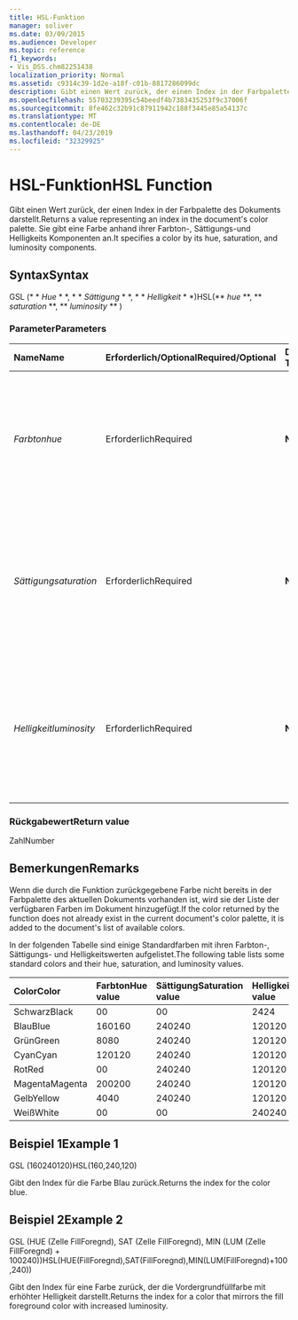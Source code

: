 ```yaml
---
title: HSL-Funktion
manager: soliver
ms.date: 03/09/2015
ms.audience: Developer
ms.topic: reference
f1_keywords:
- Vis_DSS.chm82251438
localization_priority: Normal
ms.assetid: c9314c39-1d2e-a18f-c01b-8817286099dc
description: Gibt einen Wert zurück, der einen Index in der Farbpalette des Dokuments darstellt. Sie gibt eine Farbe anhand ihrer Farbton-, Sättigungs-und Helligkeits Komponenten an.
ms.openlocfilehash: 55703239395c54beedf4b7383435253f9c37006f
ms.sourcegitcommit: 8fe462c32b91c87911942c188f3445e85a54137c
ms.translationtype: MT
ms.contentlocale: de-DE
ms.lasthandoff: 04/23/2019
ms.locfileid: "32329925"
---
```

# <a name="hsl-function"></a><span data-ttu-id="41590-104">HSL-Funktion</span><span class="sxs-lookup"><span data-stu-id="41590-104">HSL Function</span></span>

<span data-ttu-id="41590-105">Gibt einen Wert zurück, der einen Index in der Farbpalette des Dokuments darstellt.</span><span class="sxs-lookup"><span data-stu-id="41590-105">Returns a value representing an index in the document's color palette.</span></span> <span data-ttu-id="41590-106">Sie gibt eine Farbe anhand ihrer Farbton-, Sättigungs-und Helligkeits Komponenten an.</span><span class="sxs-lookup"><span data-stu-id="41590-106">It specifies a color by its hue, saturation, and luminosity components.</span></span>
  
## <a name="syntax"></a><span data-ttu-id="41590-107">Syntax</span><span class="sxs-lookup"><span data-stu-id="41590-107">Syntax</span></span>

<span data-ttu-id="41590-108">GSL (\* \* *Hue* \* \*, \* \* *Sättigung* \* \*, \* \* *Helligkeit* \* \*)</span><span class="sxs-lookup"><span data-stu-id="41590-108">HSL(\*\* *hue* \*\*, \*\* *saturation* \*\*, \*\* *luminosity* \*\* )</span></span> 
  
### <a name="parameters"></a><span data-ttu-id="41590-109">Parameter</span><span class="sxs-lookup"><span data-stu-id="41590-109">Parameters</span></span>

|<span data-ttu-id="41590-110">**Name**</span><span class="sxs-lookup"><span data-stu-id="41590-110">**Name**</span></span>|<span data-ttu-id="41590-111">**Erforderlich/Optional**</span><span class="sxs-lookup"><span data-stu-id="41590-111">**Required/Optional**</span></span>|<span data-ttu-id="41590-112">**Datentyp**</span><span class="sxs-lookup"><span data-stu-id="41590-112">**Data Type**</span></span>|<span data-ttu-id="41590-113">**Beschreibung**</span><span class="sxs-lookup"><span data-stu-id="41590-113">**Description**</span></span>|
|:-----|:-----|:-----|:-----|
| <span data-ttu-id="41590-114">_Farbton_</span><span class="sxs-lookup"><span data-stu-id="41590-114">_hue_</span></span> <br/> |<span data-ttu-id="41590-115">Erforderlich</span><span class="sxs-lookup"><span data-stu-id="41590-115">Required</span></span>  <br/> |<span data-ttu-id="41590-116">**Number**</span><span class="sxs-lookup"><span data-stu-id="41590-116">**Number**</span></span> <br/> |<span data-ttu-id="41590-117">Der Farbton einer Farbe wird als Zahl im Bereich von 0 bis einschließlich 239 ausgedrückt oder als Ausdruck, der als eine derartige Zahl ausgewertet wird.</span><span class="sxs-lookup"><span data-stu-id="41590-117">The color's hue, expressed as a number in the range 0 to 239, inclusive, or an expression that evaluates to such a number.</span></span>  <br/> |
| <span data-ttu-id="41590-118">_Sättigung_</span><span class="sxs-lookup"><span data-stu-id="41590-118">_saturation_</span></span> <br/> |<span data-ttu-id="41590-119">Erforderlich</span><span class="sxs-lookup"><span data-stu-id="41590-119">Required</span></span>  <br/> |<span data-ttu-id="41590-120">**Number**</span><span class="sxs-lookup"><span data-stu-id="41590-120">**Number**</span></span> <br/> |<span data-ttu-id="41590-121">Die Sättigung einer Farbe wird als Zahl im Bereich von 0 bis einschließlich 240 ausgedrückt oder als Ausdruck, der als eine derartige Zahl ausgewertet wird.</span><span class="sxs-lookup"><span data-stu-id="41590-121">The color's saturation, expressed as a number in the range 0 to 240, inclusive, or an expression that evaluates to such a number.</span></span>  <br/> |
| <span data-ttu-id="41590-122">_Helligkeit_</span><span class="sxs-lookup"><span data-stu-id="41590-122">_luminosity_</span></span> <br/> |<span data-ttu-id="41590-123">Erforderlich</span><span class="sxs-lookup"><span data-stu-id="41590-123">Required</span></span>  <br/> |<span data-ttu-id="41590-124">**Number**</span><span class="sxs-lookup"><span data-stu-id="41590-124">**Number**</span></span> <br/> | <span data-ttu-id="41590-125">Die Helligkeit einer Farbe wird als Zahl im Bereich von 0 bis einschließlich 240 ausgedrückt oder als Ausdruck, der als eine derartige Zahl ausgewertet wird.</span><span class="sxs-lookup"><span data-stu-id="41590-125">The color's luminosity, expressed as a number in the range 0 to 240, inclusive, or an expression that evaluates to such a number.</span></span>  <br/> |
   
### <a name="return-value"></a><span data-ttu-id="41590-126">Rückgabewert</span><span class="sxs-lookup"><span data-stu-id="41590-126">Return value</span></span>

<span data-ttu-id="41590-127">Zahl</span><span class="sxs-lookup"><span data-stu-id="41590-127">Number</span></span>
  
## <a name="remarks"></a><span data-ttu-id="41590-128">Bemerkungen</span><span class="sxs-lookup"><span data-stu-id="41590-128">Remarks</span></span>

<span data-ttu-id="41590-129">Wenn die durch die Funktion zurückgegebene Farbe nicht bereits in der Farbpalette des aktuellen Dokuments vorhanden ist, wird sie der Liste der verfügbaren Farben im Dokument hinzugefügt.</span><span class="sxs-lookup"><span data-stu-id="41590-129">If the color returned by the function does not already exist in the current document's color palette, it is added to the document's list of available colors.</span></span> 
  
<span data-ttu-id="41590-130">In der folgenden Tabelle sind einige Standardfarben mit ihren Farbton-, Sättigungs- und Helligkeitswerten aufgelistet.</span><span class="sxs-lookup"><span data-stu-id="41590-130">The following table lists some standard colors and their hue, saturation, and luminosity values.</span></span> 
  
|<span data-ttu-id="41590-131">**Color**</span><span class="sxs-lookup"><span data-stu-id="41590-131">**Color**</span></span>|<span data-ttu-id="41590-132">**Farbton**</span><span class="sxs-lookup"><span data-stu-id="41590-132">**Hue value**</span></span>|<span data-ttu-id="41590-133">**Sättigung**</span><span class="sxs-lookup"><span data-stu-id="41590-133">**Saturation value**</span></span>|<span data-ttu-id="41590-134">**Helligkeitswert**</span><span class="sxs-lookup"><span data-stu-id="41590-134">**Luminosity value**</span></span>|
|:-----|:-----|:-----|:-----|
|<span data-ttu-id="41590-135">Schwarz</span><span class="sxs-lookup"><span data-stu-id="41590-135">Black</span></span>  <br/> |<span data-ttu-id="41590-136">0</span><span class="sxs-lookup"><span data-stu-id="41590-136">0</span></span>  <br/> |<span data-ttu-id="41590-137">0</span><span class="sxs-lookup"><span data-stu-id="41590-137">0</span></span>  <br/> |<span data-ttu-id="41590-138">24</span><span class="sxs-lookup"><span data-stu-id="41590-138">24</span></span>  <br/> |
|<span data-ttu-id="41590-139">Blau</span><span class="sxs-lookup"><span data-stu-id="41590-139">Blue</span></span>  <br/> |<span data-ttu-id="41590-140">160</span><span class="sxs-lookup"><span data-stu-id="41590-140">160</span></span>  <br/> |<span data-ttu-id="41590-141">240</span><span class="sxs-lookup"><span data-stu-id="41590-141">240</span></span>  <br/> |<span data-ttu-id="41590-142">120</span><span class="sxs-lookup"><span data-stu-id="41590-142">120</span></span>  <br/> |
|<span data-ttu-id="41590-143">Grün</span><span class="sxs-lookup"><span data-stu-id="41590-143">Green</span></span>  <br/> |<span data-ttu-id="41590-144">80</span><span class="sxs-lookup"><span data-stu-id="41590-144">80</span></span>  <br/> |<span data-ttu-id="41590-145">240</span><span class="sxs-lookup"><span data-stu-id="41590-145">240</span></span>  <br/> |<span data-ttu-id="41590-146">120</span><span class="sxs-lookup"><span data-stu-id="41590-146">120</span></span>  <br/> |
|<span data-ttu-id="41590-147">Cyan</span><span class="sxs-lookup"><span data-stu-id="41590-147">Cyan</span></span>  <br/> |<span data-ttu-id="41590-148">120</span><span class="sxs-lookup"><span data-stu-id="41590-148">120</span></span>  <br/> |<span data-ttu-id="41590-149">240</span><span class="sxs-lookup"><span data-stu-id="41590-149">240</span></span>  <br/> |<span data-ttu-id="41590-150">120</span><span class="sxs-lookup"><span data-stu-id="41590-150">120</span></span>  <br/> |
|<span data-ttu-id="41590-151">Rot</span><span class="sxs-lookup"><span data-stu-id="41590-151">Red</span></span>  <br/> |<span data-ttu-id="41590-152">0</span><span class="sxs-lookup"><span data-stu-id="41590-152">0</span></span>  <br/> |<span data-ttu-id="41590-153">240</span><span class="sxs-lookup"><span data-stu-id="41590-153">240</span></span>  <br/> |<span data-ttu-id="41590-154">120</span><span class="sxs-lookup"><span data-stu-id="41590-154">120</span></span>  <br/> |
|<span data-ttu-id="41590-155">Magenta</span><span class="sxs-lookup"><span data-stu-id="41590-155">Magenta</span></span>  <br/> |<span data-ttu-id="41590-156">200</span><span class="sxs-lookup"><span data-stu-id="41590-156">200</span></span>  <br/> |<span data-ttu-id="41590-157">240</span><span class="sxs-lookup"><span data-stu-id="41590-157">240</span></span>  <br/> |<span data-ttu-id="41590-158">120</span><span class="sxs-lookup"><span data-stu-id="41590-158">120</span></span>  <br/> |
|<span data-ttu-id="41590-159">Gelb</span><span class="sxs-lookup"><span data-stu-id="41590-159">Yellow</span></span>  <br/> |<span data-ttu-id="41590-160">40</span><span class="sxs-lookup"><span data-stu-id="41590-160">40</span></span>  <br/> |<span data-ttu-id="41590-161">240</span><span class="sxs-lookup"><span data-stu-id="41590-161">240</span></span>  <br/> |<span data-ttu-id="41590-162">120</span><span class="sxs-lookup"><span data-stu-id="41590-162">120</span></span>  <br/> |
|<span data-ttu-id="41590-163">Weiß</span><span class="sxs-lookup"><span data-stu-id="41590-163">White</span></span>  <br/> |<span data-ttu-id="41590-164">0</span><span class="sxs-lookup"><span data-stu-id="41590-164">0</span></span>  <br/> |<span data-ttu-id="41590-165">0</span><span class="sxs-lookup"><span data-stu-id="41590-165">0</span></span>  <br/> |<span data-ttu-id="41590-166">240</span><span class="sxs-lookup"><span data-stu-id="41590-166">240</span></span>  <br/> |
   
## <a name="example-1"></a><span data-ttu-id="41590-167">Beispiel 1</span><span class="sxs-lookup"><span data-stu-id="41590-167">Example 1</span></span>

<span data-ttu-id="41590-168">GSL (160240120)</span><span class="sxs-lookup"><span data-stu-id="41590-168">HSL(160,240,120)</span></span>
  
<span data-ttu-id="41590-169">Gibt den Index für die Farbe Blau zurück.</span><span class="sxs-lookup"><span data-stu-id="41590-169">Returns the index for the color blue.</span></span>
  
## <a name="example-2"></a><span data-ttu-id="41590-170">Beispiel 2</span><span class="sxs-lookup"><span data-stu-id="41590-170">Example 2</span></span>

<span data-ttu-id="41590-171">GSL (HUE (Zelle FillForegnd), SAT (Zelle FillForegnd), MIN (LUM (Zelle FillForegnd) + 100240))</span><span class="sxs-lookup"><span data-stu-id="41590-171">HSL(HUE(FillForegnd),SAT(FillForegnd),MIN(LUM(FillForegnd)+100,240))</span></span>
  
<span data-ttu-id="41590-172">Gibt den Index für eine Farbe zurück, der die Vordergrundfüllfarbe mit erhöhter Helligkeit darstellt.</span><span class="sxs-lookup"><span data-stu-id="41590-172">Returns the index for a color that mirrors the fill foreground color with increased luminosity.</span></span>
  

